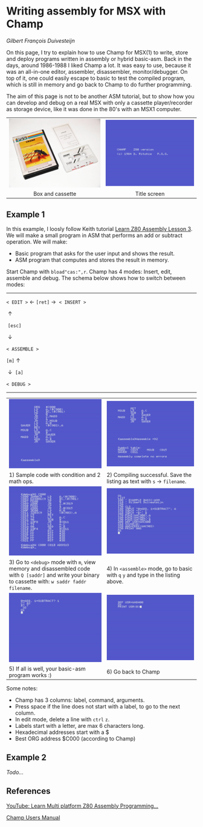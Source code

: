 # ![]()Writing assembly for MSX with Champ

*Gilbert François Duivesteijn*



On this page, I try to explain how to use Champ for MSX(1) to write, store and deploy programs written in assembly or hybrid basic-asm. Back in the days, around 1986-1988 I liked Champ a lot. It was easy to use, because it was an all-in-one editor, assembler, disassembler, monitor/debugger. On top of it, one could easily escape to basic to test the compiled program, which is still in memory and go back to Champ to do further programming.

The aim of this page is not to be another ASM tutorial, but to show how you can develop and debug on a real MSX with only a cassette player/recorder as storage device, like it was done in the 80's with an MSX1 computer.

|                                   |                                     |
| :-------------------------------: | :---------------------------------: |
| ![](./assets/images/champ000.jpg) | ![](./assets/images/champtitle.png) |
|         Box and cassette          |            Title screen             |


## Example 1

 In this example, I loosly follow Keith tutorial [Learn Z80 Assembly Lesson 3](https://www.youtube.com/watch?v=zPXmvoZz9Nk&list=PLp_QNRIYljFq-9nFiAUiAkRzAXfcZTBR_&index=3). We will make a small program in ASM that performs an add or subtract operation. We will make:

- Basic program that asks for the user input and shows the result.
- ASM program that computes and stores the result in memory.

Start Champ with `bload"cas:",r`. Champ has 4 modes: Insert, edit, assemble and debug. The schema below shows how to switch between modes:

---

 `< EDIT >`   &larr; `[ret]` &rarr;   `< INSERT >`

​          &uarr;

​     `[esc]`

​          &darr;

`< ASSEMBLE >`

   `[m]`    &uarr;

​      &darr;    `[a]`

   `< DEBUG >`

---

|                                                              |                                                              |
| ------------------------------------------------------------ | ------------------------------------------------------------ |
| ![](./assets/images/champ001.png)                            | ![](./assets/images/champ002.png)                            |
| 1) Sample code with condition and 2 math ops.                | 2) Compiling successful. Save the listing as text with `s` -> `filename`. |
| ![](./assets/images/champ004.png)                            | ![](./assets/images/champ005.png)                            |
| 3) Go to `<debug>` mode with `m`, view memory and disassembled code with `Q [saddr]` and write your binary to cassette with: `w saddr faddr filename`. | 4) In `<assemble>` mode, go to basic with `q` `y` and type in the listing above. |
| ![](./assets/images/champ006.png)                            | ![](./assets/images/champ007.png)                            |
| 5) If all is well, your basic-asm program works :)           | 6) Go back to Champ                                          |

Some notes:

- Champ has 3 columns: label, command, arguments.
- Press space if the line does not start with a label, to go to the next column.
- In edit mode, delete a line with `ctrl` `z`.
- Labels start with a letter, are max 6 characters long.
- Hexadecimal addresses start with a $
- Best ORG address $C000 (according to Champ)

## Example 2

*Todo...*





## References

[YouTube: Learn Multi platform Z80 Assembly Programming... ](https://www.youtube.com/watch?v=LpQCEwk2U9w&list=PLp_QNRIYljFq-9nFiAUiAkRzAXfcZTBR_)

[Champ Users Manual](./assets/doc/champ.pdf)

